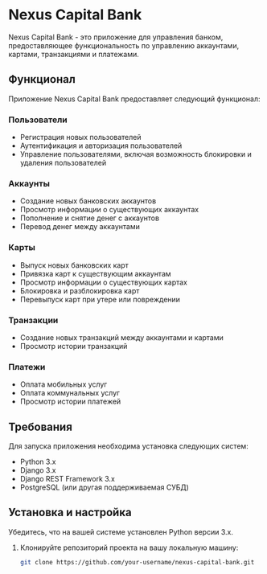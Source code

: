 # Nexus Capital Bank

Nexus Capital Bank - это приложение для управления банком, предоставляющее функциональность по управлению аккаунтами, картами, транзакциями и платежами.

## Функционал

Приложение Nexus Capital Bank предоставляет следующий функционал:

### Пользователи

- Регистрация новых пользователей
- Аутентификация и авторизация пользователей
- Управление пользователями, включая возможность блокировки и удаления пользователей

### Аккаунты

- Создание новых банковских аккаунтов
- Просмотр информации о существующих аккаунтах
- Пополнение и снятие денег с аккаунтов
- Перевод денег между аккаунтами

### Карты

- Выпуск новых банковских карт
- Привязка карт к существующим аккаунтам
- Просмотр информации о существующих картах
- Блокировка и разблокировка карт
- Перевыпуск карт при утере или повреждении

### Транзакции

- Создание новых транзакций между аккаунтами и картами
- Просмотр истории транзакций

### Платежи

- Оплата мобильных услуг
- Оплата коммунальных услуг
- Просмотр истории платежей

## Требования

Для запуска приложения необходима установка следующих систем:

- Python 3.x
- Django 3.x
- Django REST Framework 3.x
- PostgreSQL (или другая поддерживаемая СУБД)

## Установка и настройка

Убедитесь, что на вашей системе установлен Python версии 3.x.

1. Клонируйте репозиторий проекта на вашу локальную машину:
   ```bash
   git clone https://github.com/your-username/nexus-capital-bank.git
